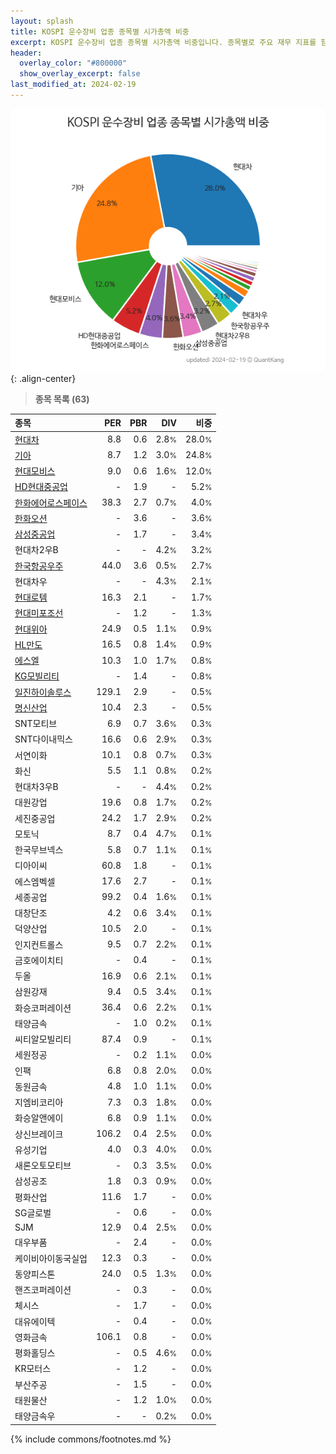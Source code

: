 ```yaml
---
layout: splash
title: KOSPI 운수장비 업종 종목별 시가총액 비중
excerpt: KOSPI 운수장비 업종 종목별 시가총액 비중입니다. 종목별로 주요 재무 지표를 함께 표시합니다.
header:
  overlay_color: "#800000"
  show_overlay_excerpt: false
last_modified_at: 2024-02-19
---
```



![KOSPI 운수장비 업종 종목별 시가총액 비중](/stats/sector/images/kospi_업종_운수장비_종목.png){: .align-center}


> **종목 목록 (63)**<a id="list"></a>

| **종목** | **PER** | **PBR** | **DIV** | **비중** |
| :------- | ------: | ------: | ------: | -------: |
| [현대차](/005380/) | 8.8 | 0.6 | 2.8<small>%</small> | 28.0<small>%</small> |
| [기아](/000270/) | 8.7 | 1.2 | 3.0<small>%</small> | 24.8<small>%</small> |
| [현대모비스](/012330/) | 9.0 | 0.6 | 1.6<small>%</small> | 12.0<small>%</small> |
| [HD현대중공업](/329180/) | - | 1.9 | - | 5.2<small>%</small> |
| [한화에어로스페이스](/012450/) | 38.3 | 2.7 | 0.7<small>%</small> | 4.0<small>%</small> |
| [한화오션](/042660/) | - | 3.6 | - | 3.6<small>%</small> |
| [삼성중공업](/010140/) | - | 1.7 | - | 3.4<small>%</small> |
| 현대차2우B | - | - | 4.2<small>%</small> | 3.2<small>%</small> |
| [한국항공우주](/047810/) | 44.0 | 3.6 | 0.5<small>%</small> | 2.7<small>%</small> |
| 현대차우 | - | - | 4.3<small>%</small> | 2.1<small>%</small> |
| [현대로템](/064350/) | 16.3 | 2.1 | - | 1.7<small>%</small> |
| [현대미포조선](/010620/) | - | 1.2 | - | 1.3<small>%</small> |
| [현대위아](/011210/) | 24.9 | 0.5 | 1.1<small>%</small> | 0.9<small>%</small> |
| [HL만도](/204320/) | 16.5 | 0.8 | 1.4<small>%</small> | 0.9<small>%</small> |
| [에스엘](/005850/) | 10.3 | 1.0 | 1.7<small>%</small> | 0.8<small>%</small> |
| [KG모빌리티](/003620/) | - | 1.4 | - | 0.8<small>%</small> |
| [일진하이솔루스](/271940/) | 129.1 | 2.9 | - | 0.5<small>%</small> |
| [명신산업](/009900/) | 10.4 | 2.3 | - | 0.5<small>%</small> |
| SNT모티브 | 6.9 | 0.7 | 3.6<small>%</small> | 0.3<small>%</small> |
| SNT다이내믹스 | 16.6 | 0.6 | 2.9<small>%</small> | 0.3<small>%</small> |
| 서연이화 | 10.1 | 0.8 | 0.7<small>%</small> | 0.3<small>%</small> |
| 화신 | 5.5 | 1.1 | 0.8<small>%</small> | 0.2<small>%</small> |
| 현대차3우B | - | - | 4.4<small>%</small> | 0.2<small>%</small> |
| 대원강업 | 19.6 | 0.8 | 1.7<small>%</small> | 0.2<small>%</small> |
| 세진중공업 | 24.2 | 1.7 | 2.9<small>%</small> | 0.2<small>%</small> |
| 모토닉 | 8.7 | 0.4 | 4.7<small>%</small> | 0.1<small>%</small> |
| 한국무브넥스 | 5.8 | 0.7 | 1.1<small>%</small> | 0.1<small>%</small> |
| 디아이씨 | 60.8 | 1.8 | - | 0.1<small>%</small> |
| 에스엠벡셀 | 17.6 | 2.7 | - | 0.1<small>%</small> |
| 세종공업 | 99.2 | 0.4 | 1.6<small>%</small> | 0.1<small>%</small> |
| 대창단조 | 4.2 | 0.6 | 3.4<small>%</small> | 0.1<small>%</small> |
| 덕양산업 | 10.5 | 2.0 | - | 0.1<small>%</small> |
| 인지컨트롤스 | 9.5 | 0.7 | 2.2<small>%</small> | 0.1<small>%</small> |
| 금호에이치티 | - | 0.4 | - | 0.1<small>%</small> |
| 두올 | 16.9 | 0.6 | 2.1<small>%</small> | 0.1<small>%</small> |
| 삼원강재 | 9.4 | 0.5 | 3.4<small>%</small> | 0.1<small>%</small> |
| 화승코퍼레이션 | 36.4 | 0.6 | 2.2<small>%</small> | 0.1<small>%</small> |
| 태양금속 | - | 1.0 | 0.2<small>%</small> | 0.1<small>%</small> |
| 씨티알모빌리티 | 87.4 | 0.9 | - | 0.1<small>%</small> |
| 세원정공 | - | 0.2 | 1.1<small>%</small> | 0.0<small>%</small> |
| 인팩 | 6.8 | 0.8 | 2.0<small>%</small> | 0.0<small>%</small> |
| 동원금속 | 4.8 | 1.0 | 1.1<small>%</small> | 0.0<small>%</small> |
| 지엠비코리아 | 7.3 | 0.3 | 1.8<small>%</small> | 0.0<small>%</small> |
| 화승알앤에이 | 6.8 | 0.9 | 1.1<small>%</small> | 0.0<small>%</small> |
| 상신브레이크 | 106.2 | 0.4 | 2.5<small>%</small> | 0.0<small>%</small> |
| 유성기업 | 4.0 | 0.3 | 4.0<small>%</small> | 0.0<small>%</small> |
| 새론오토모티브 | - | 0.3 | 3.5<small>%</small> | 0.0<small>%</small> |
| 삼성공조 | 1.8 | 0.3 | 0.9<small>%</small> | 0.0<small>%</small> |
| 평화산업 | 11.6 | 1.7 | - | 0.0<small>%</small> |
| SG글로벌 | - | 0.6 | - | 0.0<small>%</small> |
| SJM | 12.9 | 0.4 | 2.5<small>%</small> | 0.0<small>%</small> |
| 대우부품 | - | 2.4 | - | 0.0<small>%</small> |
| 케이비아이동국실업 | 12.3 | 0.3 | - | 0.0<small>%</small> |
| 동양피스톤 | 24.0 | 0.5 | 1.3<small>%</small> | 0.0<small>%</small> |
| 핸즈코퍼레이션 | - | 0.3 | - | 0.0<small>%</small> |
| 체시스 | - | 1.7 | - | 0.0<small>%</small> |
| 대유에이텍 | - | 0.4 | - | 0.0<small>%</small> |
| 영화금속 | 106.1 | 0.8 | - | 0.0<small>%</small> |
| 평화홀딩스 | - | 0.5 | 4.6<small>%</small> | 0.0<small>%</small> |
| KR모터스 | - | 1.2 | - | 0.0<small>%</small> |
| 부산주공 | - | 1.5 | - | 0.0<small>%</small> |
| 태원물산 | - | 1.2 | 1.0<small>%</small> | 0.0<small>%</small> |
| 태양금속우 | - | - | 0.2<small>%</small> | 0.0<small>%</small> |

{% include commons/footnotes.md %}
